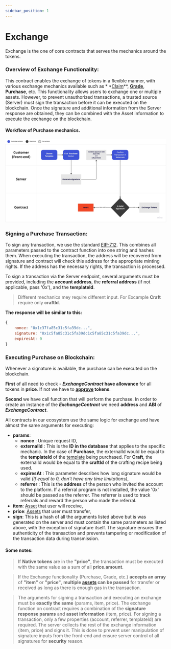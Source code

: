 ```yaml
---
sidebar_position: 1
---
```


# Exchange

Exchange is the one of core contracts that serves the mechanics around the tokens.

### Overview of Exchange Functionality:

This contract enables the exchange of tokens in a flexible manner, with various exchange mechanics available such as *
*[Claim](/admindialog.pngclaim/)**, **[Grade](/admindialog.pnggrade/)**, **Purchase**, etc. This functionality allows
users to exchange one or multiple assets. However, to prevent unauthorized transactions, a trusted source (Server) must
sign the transaction before it can be executed on the blockchain. Once the signature and additional information from the
Server response are obtained, they can be combined with the Asset information to execute the exchange on the blockchain.

#### Workflow of Purchase mechanics.

![](/img/api/exchange/diagram.jpeg)

### Signing a Purchase Transaction:

To sign any transaction, we use the standard [EIP-712](https://eips.ethereum.org/EIPS/eip-712). This combines all
parameters passed to the contract function into one string and hashes them. When executing the transaction, the address
will be recovered from signature and contract will check this address for the appropriate minting rights. If the address
has the necessary rights, the transaction is processed.

To sign a transaction via the Server endpoint, several arguments must be provided, including the **account address**,
the **referral address** (if not applicable, pass '0x'), and the **templateId**.

> Different mechanics mey require different input. For Excample **Craft** require only **craftId**.

**The response will be similar to this:**
```javascript
{
    nonce: "0x1c37fa85c31c5fa39dc...",
    signature: "0x1c5fa85c31c5fa39dc1c5fa85c31c5fa39dc...",
    expiresAt: 0
}
```

### Executing Purchase on Blockchain:

Whenever a signature is available, the purchase can be executed on the blockchain.

**First** of all need to check - ***ExchangeContract* have allowance** for all tokens in **price**. If not we have to **[approve](/market/miscellaneous/approve/) tokens**. 

**Second** we have call function that will perform the purchase. 
In order to create an instance of the ***ExchangeContract*** we need **address** and **ABI** of ***ExchangeContract***.

All contracts in our ecosystem use the same logic for exchange and have almost the same arguments for executing:
- **params**:
    - **nonce**         : Unique request ID,
    - **externalId**    : This is the **ID in the database** that applies to the specific mechanic. In the case of **Purchase**, the externalId would be equal to the **templateId** of the [template](/admin/hierarchy/ERC721/template) being purchased. For **Craft**, the externalId would be equal to the **craftId** of the crafting recipe being used. 
    - **expiresAt**     : This parameter describes how long signature would be valid _(If equal to 0, don't have any time limitations)_,
    - **referrer**      : This is the **address** of the person who invited the account to the platform. If a referral program is not installed, the value '0x' should be passed as the referrer. The referrer is used to track referrals and reward the person who made the referral.
- **item**: [Asset](/admin/miscellaneous/asset/) that user will receive,
- **price**: [Assets](/admin/miscellaneous/asset/) that user must transfer,
- **sign**: This is a hash of all the arguments listed above but is was generated on the server and must contain the same parameters as listed above, with the exception of signature itself. The signature ensures the authenticity of the transaction and prevents tampering or modification of the transaction data during transmission.


#### Some notes:

> If **Native tokens** are in the **"price"**, the transaction must be executed with the same value as a sum of all **price.amount**.

> If the Exchange functionality (Purchase, Grade, etc.)  **accepts an array** of **"item"** or **"price"**, **multiple [assets](/admin/miscellaneous/asset/) can be passed** for transfer or received as long as there is enough gas in the transaction.

> The arguments for signing a transaction and executing an exchange must be **exactly the same** (params, item, price).
> The exchange function on contract requires a combination of the **signature response params** and **asset information** (item, price).
> For signing a transaction, only a few properties (account, referrer, templateId) are required. 
> The server collects the rest of the exchange information (item, price) and signs it. This is done to prevent user manipulation of signature inputs from the front-end and ensure server control of all signatures for **security** reason.
